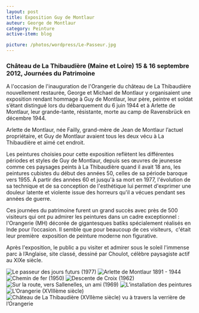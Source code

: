 ```yaml
---
layout: post
title: Exposition Guy de Montlaur
auteur: George de Montlaur
category: Peinture
active-item: blog

picture: /photos/wordpress/Le-Passeur.jpg
---
```


### Château de La Thibaudière (Maine et Loire) 15 & 16 septembre 2012, Journées du Patrimoine

A l'occasion de l'inauguration de l'Orangerie du château de La Thibaudière nouvellement restaurée, George et Michael de Montlaur y organisaient une exposition rendant hommage à Guy de Montlaur, leur père, peintre et soldat s’étant distingué lors du débarquement du 6 juin 1944 et à Arlette de Montlaur, leur grande-tante, résistante, morte au camp de Ravensbrück en décembre 1944.

<!--more-->

Arlette de Montlaur, née Failly, grand-mère de Jean de Montlaur l’actuel propriétaire, et Guy de Montlaur avaient tous les deux vécu à La Thibaudière et aimé cet endroit.

Les peintures choisies pour cette exposition reflètent les différentes périodes et styles de Guy de Montlaur, depuis ses œuvres de jeunesse comme ces paysages peints à La Thibaudière quand il avait 18 ans, les peintures cubistes du début des années 50, celles de sa période baroque vers 1955. À partir des années 60 et jusqu'à sa mort en 1977, l'évolution de sa technique et de sa conception de l'esthétique lui permet d'exprimer une douleur latente et violente issue des horreurs qu'il a vécues pendant ses années de guerre.

Ces journées du patrimoine furent un grand succès avec près de 500 visiteurs qui ont pu admirer les peintures dans un cadre exceptionnel : l'Orangerie (MH) décorée de gigantesques batiks spécialement réalisés en Inde pour l’occasion. Il semble que pour beaucoup de ces visiteurs,  c'était leur première  exposition de peinture moderne non figurative.

Après l'exposition, le public a pu visiter et admirer sous le soleil l'immense parc à l’Anglaise, site classé, dessiné par Choulot, célèbre paysagiste actif au XIXe siècle.

<img src="/photos/wordpress/Le-Passeur.jpg" alt="Le passeur des jours futurs (1977)">

<img src="/photos/wordpress/Arlette.jpg" alt="Arlette de Montlaur 1891 - 1944">

<img src="/photos/wordpress/Chemin-de-Fer.jpg" alt="Chemin de fer (1950)">

<img src="/photos/wordpress/Descente-de-Croix-.jpg" alt="Descente de Croix (1962)">

<img src="/photos/wordpress/Sur-la-route-2.jpg" alt="Sur la route, vers Sallenelles, un ami (1969)">

<img src="/photos/wordpress/Installation.jpg" alt="L’installation des peintures">

<img src="/photos/wordpress/LOrangerie.jpg" alt="L’Orangerie (XVIIIème siècle)">

<img src="/photos/wordpress/Le-chteau.jpg" alt="Château de La Thibaudière (XVIIème siècle) vu à travers la verrière de l’Orangerie">
